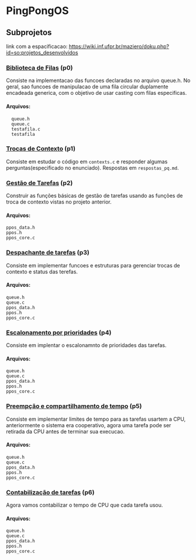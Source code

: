 # PingPongOS
## Subprojetos
link com a espacificacao: https://wiki.inf.ufpr.br/maziero/doku.php?id=so:projetos_desenvolvidos

### [Biblioteca de Filas](https://wiki.inf.ufpr.br/maziero/doku.php?id=so:biblioteca_de_filas) (p0)
Consiste na implementacao das funcoes declaradas no arquivo queue.h.
No geral, sao funcoes de manipulacao de uma fila circular duplamente encadeada generica, com o objetivo de usar casting com filas especificas. 
#### Arquivos:
```
  queue.h 
  queue.c 
  testafila.c 
  testafila 
```
### [Trocas de Contexto](https://wiki.inf.ufpr.br/maziero/doku.php?id=so:trocas_de_contexto) (p1)
Consiste em estudar o código em ``` contexts.c ``` e responder algumas perguntas(especificado no enunciado).
Respostas em ```respostas_pq.md```.

### [Gestão de Tarefas](https://wiki.inf.ufpr.br/maziero/doku.php?id=so:gestao_de_tarefas) (p2)
Construir as funções básicas de gestão de tarefas usando as funções de troca de contexto vistas no projeto anterior. 
#### Arquivos:
```
ppos_data.h
ppos.h
ppos_core.c
```
### [Despachante de tarefas](https://wiki.inf.ufpr.br/maziero/doku.php?id=so:dispatcher) (p3)
Consiste em implementar funcoes e estruturas para gerenciar trocas de contexto e status das terefas.
#### Arquivos:
```
queue.h
queue.c
ppos_data.h
ppos.h
ppos_core.c
```
### [Escalonamento por prioridades](https://wiki.inf.ufpr.br/maziero/doku.php?id=so:escalonador_por_prioridades) (p4)
Consiste em implentar o escalonamnto de prioridades das tarefas.
#### Arquivos:
```
queue.h
queue.c
ppos_data.h
ppos.h
ppos_core.c
```
### [Preempção e compartilhamento de tempo](https://wiki.inf.ufpr.br/maziero/doku.php?id=so:preempcao_por_tempo) (p5)
Consiste em implementar limites de tempo para as tarefas usartem a CPU, anteriormente o sistema era cooperativo, agora uma tarefa pode ser retirada da CPU antes de terminar sua execucao.
#### Arquivos:
```
queue.h
queue.c
ppos_data.h
ppos.h
ppos_core.c
```
### [Contabilização de tarefas](https://wiki.inf.ufpr.br/maziero/doku.php?id=so:contabilizacao) (p6)
Agora vamos contabilizar o tempo de CPU que cada tarefa usou.
#### Arquivos:
```
queue.h
queue.c
ppos_data.h
ppos.h
ppos_core.c
```
